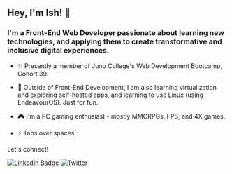 ## Hey, I'm Ish! 👋

### I'm a Front-End Web Developer passionate about learning new technologies, and applying them to create transformative and inclusive digital experiences.

- ✨ Presently a member of Juno College's Web Development Bootcamp, Cohort 39. 

- 🌱 Outside of Front-End Development, I am also learning virtualization and exploring self-hosted apps, and learning to use Linux (using EndeavourOS). Just for fun.

- 🎮 I'm a PC gaming enthusiast - mostly MMORPGs, FPS, and 4X games. 

- ⚡ Tabs over spaces.


Let's connect! 

[![LinkedIn Badge](https://img.shields.io/badge/LinkedIn-Profile-informational?style=flat&logo=linkedin&logoColor=white&color=0D76A8)](https://www.linkedin.com/in/ishween-sehmbhi/)
[![Twitter](https://badgen.net/badge/icon/twitter?icon=twitter&label)](https://twitter.com/ishmadethis)
